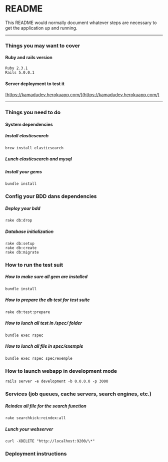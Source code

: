# README

This README would normally document whatever steps are necessary to get the
application up and running.


--------------------
### Things you may want to cover
#### Ruby and rails version
    Ruby 2.3.1
    Rails 5.0.0.1

#### Server deployment to test it
[https://kamadudev.herokuapp.com/](https://kamadudev.herokuapp.com/)


--------------------
### Things you need to do
#### System dependencies
##### Install elasticsearch

    brew install elasticsearch

##### Lunch elasticsearch and mysql
##### Install your gems

    bundle install

### Config your BDD dans dependencies
##### Deploy your bdd

    rake db:drop

##### Database initialization

    rake db:setup
    rake db:create
    rake db:migrate

### How to run the test suit
##### How to make sure all gem are installed

    bundle install

##### How to prepare the db test for test suite

    rake db:test:prepare

##### How to lunch all test in /spec/ folder

    bundle exec rspec

##### How to lunch all file in spec/exemple

    bundle exec rspec spec/exemple

### How to launch webapp in development mode

    rails server -e development -b 0.0.0.0 -p 3000

### Services (job queues, cache servers, search engines, etc.)
##### Reindex all file for the search function

    rake searchkick:reindex:all

##### Lunch your webserver

    curl -XDELETE "http://localhost:9200/\*"

### Deployment instructions
